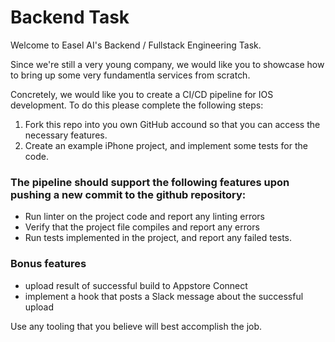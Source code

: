 # Backend Task

Welcome to Easel AI's Backend / Fullstack Engineering Task. 

Since we're still a very young company, we would like you to showcase how to bring up some very fundamentla services from scratch. 

Concretely, we would like you to create a CI/CD pipeline for IOS development. To do this please complete the following steps:

1. Fork this repo into you own GitHub accound so that you can access the necessary features.
2. Create an example iPhone project, and implement some tests for the code. 

### The pipeline should support the following features upon pushing a new commit to the github repository:

- Run linter on the project code and report any linting errors
- Verify that the project file compiles and report any errors
- Run tests implemented in the project, and report any failed tests.

### Bonus features
- upload result of successful build to Appstore Connect
- implement a hook that posts a Slack message about the successful upload 

Use any tooling that you believe will best accomplish the job. 
